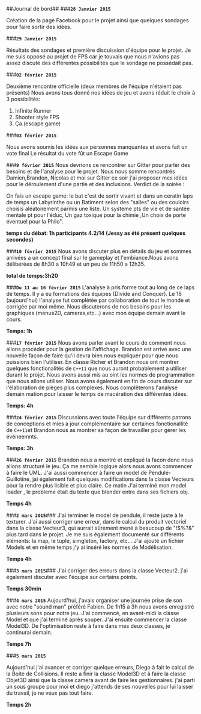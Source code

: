 ##Journal de bord##
###**`28 Janvier 2015`**

 Création de la page Facebook pour le projet ainsi que quelques sondages pour faire sortir des idées.

###**`29 Janvier 2015`**

Résultats des sondages et première discuission d'équipe pour le projet. Je me suis opposé au 
projet de FPS car je touvais que nous n'avions pas assez discuté des différentes possibilités que le sondage ne possédait pas. 

###**`02 février 2015`**

Deuxième rencontre officielle (deux membres de l'équipe n'étaient pas présents)  Nous avons tous donné nos idées de jeu et avons réduit le choix à 3 possibilités:

 1. Infinite Runner
 2. Shooter style FPS 
 3. Ça.(escape game)
		  
###**`03 février 2015`**

Nous avons soumis les idées aux personnes manquantes et avons fait un vote final Le résultat du vote fût un Escape Game

###**`9 février 2015`**
Nous devrions ce rencontrer sur Gitter pour parler des besoins et de l'analyse pour le projet. Nous nous somme rencontrés Damien,Brandon, Nicolas et moi sur Gitter ce soir j'ai proposer mes idées pour le déroulement d'une partie et des inclusions. Verdict de la soirée :
		 
 On fais un escape game: le but c'est de sortir vivant et dans un ceratin laps de temps un Labyrinthe ou un Batiment selon des "salles" ou   des couloirs choisis aléatoirement parmis une liste. Un systeme pts de vie et de  santée mentale pt pour l'éduc, Un gaz toxique pour la chimie ,Un choix de porte  éventuel pour la Philo". 

**temps du débat:  1h  participants 4.2/14 (Jessy as été présent quelques secondes)**

###**`10 février 2015`**
Nous avons discuter plus en détails du jeu et sommes arrivées a un concept final sur le gameplay et l'embiance.Nous avons délibérées de 8h30 a 10h49 et un peu de 11h50 a 12h35.

**total de temps:3h20**

###**`Du 11 au 16 février 2015`**
L'analyse à pris forme tout au long de ce laps de temps. Il y a eu formations des équipes (Divide and Conquer). Le 16 (aujourd'hui) l'analyse fut complètée par collaboration de tout le monde et corrigée par moi même. Nous discuterons de nos besoins pour les graphiques (menus2D, cameras,etc...) avec mon équipe demain avant le cours.

**Temps: 1h**

###**`17 février 2015`**
Nous avons parler avant le cours de comment nous allons procéder pour la gestion de l'affichage. Brandon est arrivé avec une nouvelle façon de faire qu'il devra bien nous expliquer pour que nous puissions bien l'utiliser. En classe Richer et Brandon nous ont montrer quelques fonctionalités de `C++11` que nous auront probablement a utiliser durant le projet. Nous avons aussi mis au oint les normes de programmation que nous allons utiliser. Nous avons également en fin de cours discuter sur l'élaboration de pièges plus complexes. Nous complèterons l'analyse demain mation pour laisser le temps de macération des différentes idées.

**Temps: 4h**  

###**`24 février 2015`**
Discussions avec toute l'équipe sur différents patrons de conceptions et mies a jour complémentaire sur certaines fonctionallité de `C++11`et Brandon nous as montrer sa façon de travailler pour gérer les événeemnts.

**Temps: 3h**

###**`26 février 2015`**
Brandon nous a montré et expliqué la facon donc nous allons structuré le jeu. Ça me semble logique alors nous avons commencer à faire le UML. J'ai aussi commencer à faire un model de Pendule-Guillotine, jai également fait quelques modifications dans la classe Vecteurs pour la rendre plus lisible et plus claire. Ce matin J'ai terminé mon model loader , le probleme était du texte que blender entre dans ses fichiers obj.

**Temps 4h**

###**`2 mars 2015`**###
J'ai terminer le model de pendule, il reste juste à le texturer. J'ai aussi corriger une erreur, dans le calcul du produit vectoriel dans la classe Vecteur3, qui aurrait sûrement mené à beaucoup de "!$%?&" plus tard dans le projet. Je me suis également documenté sur différents éléments: la map, le tuple, simgleton, factory, etc... J'ai ajouté un fichier Models et en même temps j'y ai inséré les normes de Modélisation.

**Temps 4h**

###**`3 mars 2015`**###
J'ai corriger des erreurs dans la classe Vecteur2. j'ai également discuter avec l'équipe sur certains points.

**Temps 30min**

###**`4 mars 2015`**
Aujourd'hui, j'avais organiser une journée prise de son avec notre "sound man" préféré Fabien. De 1h15 à 3h nous avons enregistré plusieurs sons pour notre jeu. J'ai commencé, en avant-midi la classe Model et que j'ai terminé après souper. J'ai ensuite commencer la classe Model3D. De l'optimisation reste à faire dans mes deux classes, je continurai demain.

**Temps 7h** 

###**`5 mars 2015`**

Aujourd'hui j'ai avancer et corriger quelque erreurs, Diego à fait le calcul de la Boite de Collisions.
Il reste a finir la classe Model3D et à faire la classe Objet3D ainsi que la classe camera avant de faire les gestionnaires. j'ai parti un sous groupe pour moi et diego j'attends de ses nouvelles pour lui laisser du travail, je ne veux pas tout faire.

**Temps 2h** 
